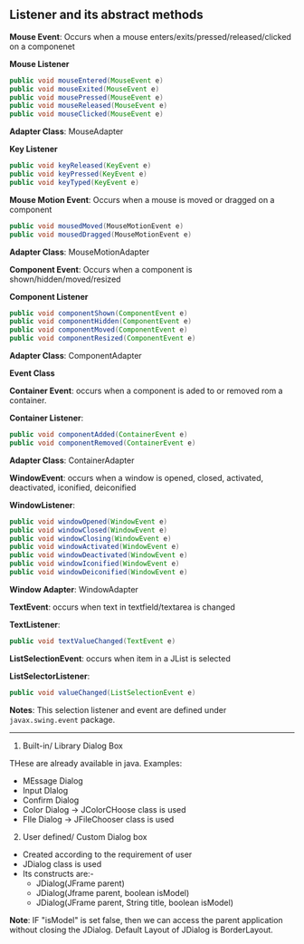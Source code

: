 ## Listener and its abstract methods


**Mouse Event**: Occurs when a mouse enters/exits/pressed/released/clicked on a componenet

**Mouse Listener**

```java
public void mouseEntered(MouseEvent e)
public void mouseExited(MouseEvent e)
public void mousePressed(MouseEvent e)
public void mouseReleased(MouseEvent e)
public void mouseClicked(MouseEvent e)
```

**Adapter Class**: MouseAdapter

**Key Listener**

```java
public void keyReleased(KeyEvent e)
public void keyPressed(KeyEvent e)
public void keyTyped(KeyEvent e)
```

**Mouse Motion Event**: Occurs when a mouse is moved or dragged on a component

```java
public void mousedMoved(MouseMotionEvent e)
public void mousedDragged(MouseMotionEvent e)
```

**Adapter Class**: MouseMotionAdapter

**Component Event**: Occurs when a component is shown/hidden/moved/resized

**Component Listener**
```java
public void componentShown(ComponentEvent e)
public void componentHidden(ComponentEvent e)
public void componentMoved(ComponentEvent e)
public void componentResized(ComponentEvent e)
```

**Adapter Class**: ComponentAdapter

**Event Class**

**Container Event**: occurs when a component is aded to or removed rom a container.

**Container Listener**:
```java
public void componentAdded(ContainerEvent e)
public void componentRemoved(ContainerEvent e)
```

**Adapter Class**: ContainerAdapter

**WindowEvent**: occurs when a window is opened, closed, activated, deactivated, iconified, deiconified

**WindowListener**:
```java
public void windowOpened(WindowEvent e)
public void windowClosed(WindowEvent e)
public void windowClosing(WindowEvent e)
public void windowActivated(WindowEvent e)
public void windowDeactivated(WindowEvent e)
public void windowIconified(WindowEvent e)
public void windowDeiconified(WindowEvent e)
```

**Window Adapter**: WindowAdapter

**TextEvent**: occurs when text in textfield/textarea is changed

**TextListener**:
```java
public void textValueChanged(TextEvent e)
```

**ListSelectionEvent**:
occurs when item in a JList is selected

**ListSelectorListener**:
```java
public void valueChanged(ListSelectionEvent e)
```

**Notes**: This selection listener and event are defined under `javax.swing.event` package.

---

1. Built-in/ Library Dialog Box

THese are already available in java.
Examples:
- MEssage Dialog
- Input DIalog
- Confirm Dialog
- Color Dialog -> JColorCHoose class is used
- FIle Dialog -> JFileChooser class is used

2. User defined/ Custom Dialog box
- Created according to the requirement of user
- JDialog class is used
- Its constructs are:-
    - JDialog(JFrame parent)
    - JDialog(Jframe parent, boolean isModel)
    - JDialog(JFrame parent, String title, boolean isModel)

**Note**: IF "isModel" is set false, then we can access the parent application without closing the JDialog.
Default Layout of JDialog is BorderLayout.